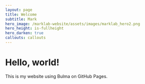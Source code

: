 ```yaml
---
layout: page
title: Welcome
subtitle: Mark
hero_image: /marklab-website/assets/images/marklab_hero2.png
hero_height: is-fullheight
hero_darken: true
callouts: callouts
---
```


# Hello, world!
This is my website using Bulma on GitHub Pages.
